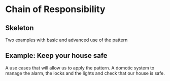# Chain of Responsibility
## Skeleton
Two examples with basic and advanced use of the pattern

## Example: Keep your house safe
A use cases that will allow us to apply the pattern. A domotic system to manage the alarm, the locks and the lights and check that our house is safe.